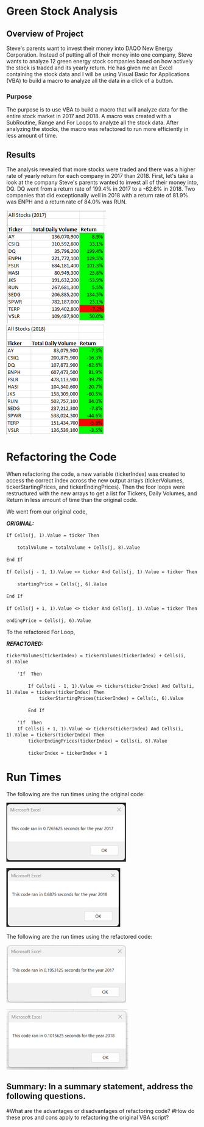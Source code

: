 # Green Stock Analysis
## Overview of Project
Steve's parents want to invest their money into DAQO New Energy Corporation. Instead of putting all of their money into one company, Steve wants to analyze 12 green energy stock companies based on how actively the stock is traded and its yearly return. He has given me an Excel containing the stock data and I will be using Visual Basic for Applications (VBA) to build a macro to analyze all the data in a click of a button.
### Purpose
The purpose is to use VBA to build a macro that will analyze data for the entire stock market in 2017 and 2018. A macro was created with a SubRoutine, Range and For Loops to analyze all the stock data. After analyzing the stocks, the macro was refactored to run more efficiently in less amount of time.
## Results
The analysis revealed that more stocks were traded and there was a higher rate of yearly return for each company in 2017 than 2018. First, let's take a look at the company Steve's parents wanted to invest all of their money into, DQ. DQ went from a return rate of 199.4% in 2017 to a -62.6% in 2018. Two companies that did exceptionally well in 2018 with a return rate of 81.9% was ENPH and a return rate of 84.0% was RUN. 

![VBA_Challenge_2017](VBA_Challenge_2017.png) ![VBA_Challenge_2018](VBA_Challenge_2018.png)

# Refactoring the Code
When refactoring the code, a new variable (tickerIndex) was created to access the correct index across the new output arrays (tickerVolumes, tickerStartingPrices, and tickerEndingPrices). Then the foor loops were restructured with the new arrays to get a list for Tickers, Daily Volumes, and Return in less amount of time than the original code. 

We went from our original code,

**_ORIGINAL:_** 

    If Cells(j, 1).Value = ticker Then
    
        totalVolume = totalVolume + Cells(j, 8).Value

    End If
    
    If Cells(j - 1, 1).Value <> ticker And Cells(j, 1).Value = ticker Then
        
        startingPrice = Cells(j, 6).Value
    
    End If
    
    If Cells(j + 1, 1).Value <> ticker And Cells(j, 1).Value = ticker Then
    
    endingPrice = Cells(j, 6).Value
    
   
 To the refactored For Loop, 
   
   **_REFACTORED:_**
   
    tickerVolumes(tickerIndex) = tickerVolumes(tickerIndex) + Cells(i, 8).Value
        
        'If  Then
            
            If Cells(i - 1, 1).Value <> tickers(tickerIndex) And Cells(i, 1).Value = tickers(tickerIndex) Then
                tickerStartingPrices(tickerIndex) = Cells(i, 6).Value
          
            End If

        'If  Then
        If Cells(i + 1, 1).Value <> tickers(tickerIndex) And Cells(i, 1).Value = tickers(tickerIndex) Then
            tickerEndingPrices(tickerIndex) = Cells(i, 6).Value
           
            tickerIndex = tickerIndex + 1
   

# Run Times
The following are the run times using the original code:

![Green_Stocks2017](Green_Stocks2017.png) 

![Green_Stocks2018](Green_Stocks2018.png)

The following are the run times using the refactored code:

![VBA_Challenge_Run2017](VBA_Challenge_Run2017.png)

![VBA_Challenge_Run2018](VBA_Challenge_Run2018.png)

## Summary: In a summary statement, address the following questions.
#What are the advantages or disadvantages of refactoring code?
#How do these pros and cons apply to refactoring the original VBA script?
